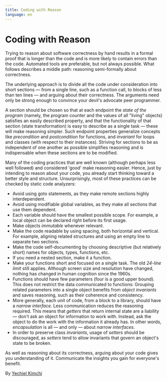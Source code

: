 ```yaml
---
title: Coding with Reason
language: en
---
```


# Coding with Reason

Trying to reason about software correctness by hand results in a formal proof that is longer than the code and is more likely to contain errors than the code. Automated tools are preferable, but not always possible. What follows describes a middle path: reasoning semi-formally about correctness.

The underlying approach is to divide all the code under consideration into short sections — from a single line, such as a function call, to blocks of less than ten lines — and arguing about their correctness. The arguments need only be strong enough to convince your devil's advocate peer programmer.

A section should be chosen so that at each endpoint the *state of the program* (namely, the program counter and the values of all "living" objects) satisfies an easily described property, and that the functionality of that section (state transformation) is easy to describe as a single task — these will make reasoning simpler. Such endpoint properties generalize concepts like *precondition* and *postcondition* for functions, and *invariant* for loops and classes (with respect to their instances). Striving for sections to be as independent of one another as possible simplifies reasoning and is indispensable when these sections are to be modified.

Many of the coding practices that are well known (although perhaps less well followed) and considered 'good' make reasoning easier. Hence, just by intending to reason about your code, you already start thinking toward a better style and structure. Unsurprisingly, most of these practices can be checked by static code analyzers:

- Avoid using goto statements, as they make remote sections highly interdependent.
- Avoid using modifiable global variables, as they make all sections that use them dependent.
- Each variable should have the smallest possible scope. For example, a local object can be declared right before its first usage.
- Make objects *immutable* whenever relevant.
- Make the code readable by using spacing, both horizontal and vertical. For example, aligning related structures and using an empty line to separate two sections.
- Make the code self-documenting by choosing descriptive (but relatively short) names for objects, types, functions, etc.
- If you need a nested section, make it a function.
- Make your functions short and focused on a single task. The old *24-line limit* still applies. Although screen size and resolution have changed, nothing has changed in human cognition since the 1960s.
- Functions should have few parameters (four is a good upper bound). This does not restrict the data communicated to functions: Grouping related parameters into a single object benefits from *object invariants* and saves reasoning, such as their coherence and consistency.
- More generally, each unit of code, from a block to a library, should have a *narrow interface*. Less communication reduces the reasoning required. This means that *getters* that return internal state are a liability — don't ask an object for information to work with. Instead, ask the object to do the work with the information it already has. In other words, *encapsulation* is all — and only — about *narrow interfaces*.
- In order to preserve class *invariants*, usage of *setters* should be discouraged, as *setters* tend to allow invariants that govern an object's state to be broken.

As well as reasoning about its correctness, arguing about your code gives you understanding of it. Communicate the insights you gain for everyone's benefit.

By [Yechiel Kimchi](http://programmer.97things.oreilly.com/wiki/index.php/Yechiel_Kimchi)
